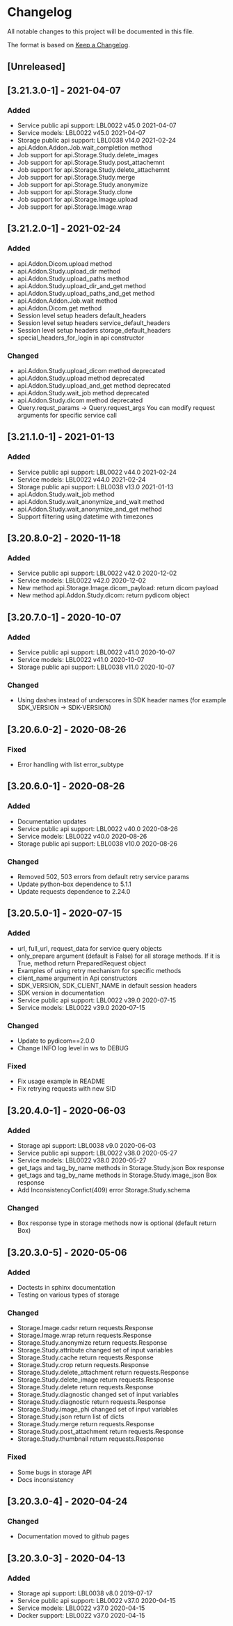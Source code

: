 # Changelog
All notable changes to this project will be documented in this file.

The format is based on [Keep a Changelog](https://keepachangelog.com/en/1.0.0/).

## [Unreleased]


## [3.21.3.0-1] - 2021-04-07
### Added
- Service public api support: LBL0022 v45.0 2021-04-07
- Service models: LBL0022 v45.0 2021-04-07
- Storage public api support: LBL0038 v14.0 2021-02-24
- api.Addon.Addon.Job.wait_completion method
- Job support for api.Storage.Study.delete_images
- Job support for api.Storage.Study.post_attachemnt
- Job support for api.Storage.Study.delete_attachemnt
- Job support for api.Storage.Study.merge
- Job support for api.Storage.Study.anonymize
- Job support for api.Storage.Study.clone
- Job support for api.Storage.Image.upload
- Job support for api.Storage.Image.wrap

## [3.21.2.0-1] - 2021-02-24
### Added
- api.Addon.Dicom.upload method
- api.Addon.Study.upload_dir method
- api.Addon.Study.upload_paths method
- api.Addon.Study.upload_dir_and_get method
- api.Addon.Study.upload_paths_and_get method
- api.Addon.Addon.Job.wait method
- api.Addon.Dicom.get method
- Session level setup headers default_headers
- Session level setup headers service_default_headers
- Session level setup headers storage_default_headers
- special_headers_for_login in api constructor

### Changed
- api.Addon.Study.upload_dicom method deprecated
- api.Addon.Study.upload method deprecated
- api.Addon.Study.upload_and_get method deprecated
- api.Addon.Study.wait_job method deprecated
- api.Addon.Study.dicom method deprecated
- Query.requst_params -> Query.request_args You can modify request arguments for specific service call

## [3.21.1.0-1] - 2021-01-13
### Added
- Service public api support: LBL0022 v44.0 2021-02-24
- Service models: LBL0022 v44.0 2021-02-24
- Storage public api support: LBL0038 v13.0 2021-01-13
- api.Addon.Study.wait_job method
- api.Addon.Study.wait_anonymize_and_wait method
- api.Addon.Study.wait_anonymize_and_get method
- Support filtering using datetime with timezones

## [3.20.8.0-2] - 2020-11-18
### Added
- Service public api support: LBL0022 v42.0 2020-12-02
- Service models: LBL0022 v42.0 2020-12-02
- New method api.Storage.Image.dicom_payload: return dicom payload
- New method api.Addon.Study.dicom: return pydicom object

## [3.20.7.0-1] - 2020-10-07
### Added
- Service public api support: LBL0022 v41.0 2020-10-07
- Service models: LBL0022 v41.0 2020-10-07
- Storage public api support: LBL0038 v11.0 2020-10-07

### Changed
- Using dashes instead of underscores in SDK header names (for example SDK_VERSION -> SDK-VERSION)

## [3.20.6.0-2] - 2020-08-26
### Fixed
- Error handling with list error_subtype

## [3.20.6.0-1] - 2020-08-26
### Added
- Documentation updates
- Service public api support: LBL0022 v40.0 2020-08-26
- Service models: LBL0022 v40.0 2020-08-26
- Storage public api support: LBL0038 v10.0 2020-08-26

### Changed
- Removed 502, 503 errors from default retry service params
- Update python-box dependence to 5.1.1
- Update requests dependence to 2.24.0

## [3.20.5.0-1] - 2020-07-15
### Added
- url, full_url, request_data for service query objects
- only_prepare argument (default is False) for all storage methods. If it is True, method return PreparedRequest object
- Examples of using retry mechanism for specific methods
- client_name argument in Api constructors
- SDK_VERSION, SDK_CLIENT_NAME in default session headers
- SDK version in documentation
- Service public api support: LBL0022 v39.0 2020-07-15
- Service models: LBL0022 v39.0 2020-07-15

### Changed
- Update to pydicom==2.0.0
- Change INFO log level in ws to DEBUG

### Fixed
- Fix usage example in README
- Fix retrying requests with new SID

## [3.20.4.0-1] - 2020-06-03
### Added
- Storage api support: LBL0038 v9.0 2020-06-03
- Service public api support: LBL0022 v38.0 2020-05-27
- Service models: LBL0022 v38.0 2020-05-27
- get_tags and tag_by_name methods in Storage.Study.json Box response
- get_tags and tag_by_name methods in Storage.Study.image_json Box response
- Add InconsistencyConfict(409) error Storage.Study.schema

### Changed
- Box response type in storage methods now is optional (default return Box)

## [3.20.3.0-5] - 2020-05-06
### Added
- Doctests in sphinx documentation
- Testing on various types of storage

### Changed
- Storage.Image.cadsr return requests.Response
- Storage.Image.wrap return requests.Response
- Storage.Study.anonymize return requests.Response
- Storage.Study.attribute changed set of input variables
- Storage.Study.cache return requests.Response
- Storage.Study.crop return requests.Response
- Storage.Study.delete_attachment return requests.Response
- Storage.Study.delete_image return requests.Response
- Storage.Study.delete return requests.Response
- Storage.Study.diagnostic changed set of input variables
- Storage.Study.diagnostic return requests.Response
- Storage.Study.image_phi changed set of input variables
- Storage.Study.json return list of dicts
- Storage.Study.merge return requests.Response
- Storage.Study.post_attachment return requests.Response
- Storage.Study.thumbnail return requests.Response

### Fixed
- Some bugs in storage API
- Docs inconsistency

## [3.20.3.0-4] - 2020-04-24
### Changed
- Documentation moved to github pages

## [3.20.3.0-3] - 2020-04-13
### Added
- Storage api support: LBL0038 v8.0 2019-07-17
- Service public api support: LBL0022 v37.0 2020-04-15
- Service models: LBL0022 v37.0 2020-04-15
- Docker support: LBL0022 v37.0 2020-04-15
